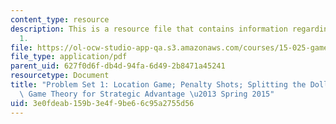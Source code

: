 ```yaml
---
content_type: resource
description: This is a resource file that contains information regarding problem set
  1.
file: https://ol-ocw-studio-app-qa.s3.amazonaws.com/courses/15-025-game-theory-for-strategic-advantage-spring-2015/3e0fdeab159b3e4f9be66c95a2755d56_MIT15_025S15_ProblemSet1.pdf
file_type: application/pdf
parent_uid: 627f0d6f-db4d-94fa-6d49-2b8471a45241
resourcetype: Document
title: "Problem Set 1: Location Game; Penalty Shots; Splitting the Dollar \u2013 15.025\
  \ Game Theory for Strategic Advantage \u2013 Spring 2015"
uid: 3e0fdeab-159b-3e4f-9be6-6c95a2755d56
---
```

